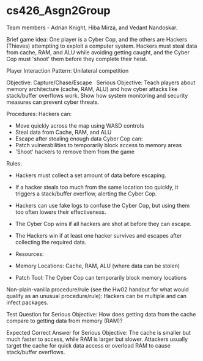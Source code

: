 # cs426_Asgn2Group
 
Team members - Adrian Knight, Hiba Mirza, and Vedant Nandoskar.

Brief game idea: One player is a Cyber Cop, and the others are Hackers (Thieves) attempting to exploit a computer system. Hackers must steal data from cache, RAM, and ALU while avoiding getting caught, and the Cyber Cop must 'shoot' them before they complete their heist.

Player Interaction Pattern: Unilateral competition

Objective: Capture/Chase/Escape
 
Serious Objective: Teach players about memory architecture (cache, RAM, ALU) and how cyber attacks like stack/buffer overflows work. Show how system monitoring and security measures can prevent cyber threats.

Procedures:
Hackers can:
- Move quickly across the map using WASD controls
- Steal data from Cache, RAM, and ALU
- Escape after stealing enough data
Cyber Cop can:
- Patch vulnerabilities to temporarily block access to memory areas
- 'Shoot' hackers to remove them from the game

Rules:
- Hackers must collect a set amount of data before escaping.
- If a hacker steals too much from the same location too quickly, it triggers a stack/buffer overflow, alerting the Cyber Cop.
- Hackers can use fake logs to confuse the Cyber Cop, but using them too often lowers their effectiveness.
- The Cyber Cop wins if all hackers are shot at before they can escape.
- The Hackers win if at least one hacker survives and escapes after collecting the required data.

- Resources:
- Memory Locations: Cache, RAM, ALU (where data can be stolen)
- Patch Tool: The Cyber Cop can temporarily block memory locations

Non-plain-vanilla procedure/rule (see the Hw02 handout for what would qualify as an unusual procedure/rule): Hackers can be multiple and can infect packages.

Test Question for Serious Objective: How does getting data from the cache compare to getting data from memory (RAM)?

Expected Correct Answer for Serious Objective: The cache is smaller but much faster to access, while RAM is larger but slower. Attackers usually target the cache for quick data access or overload RAM to cause stack/buffer overflows.
